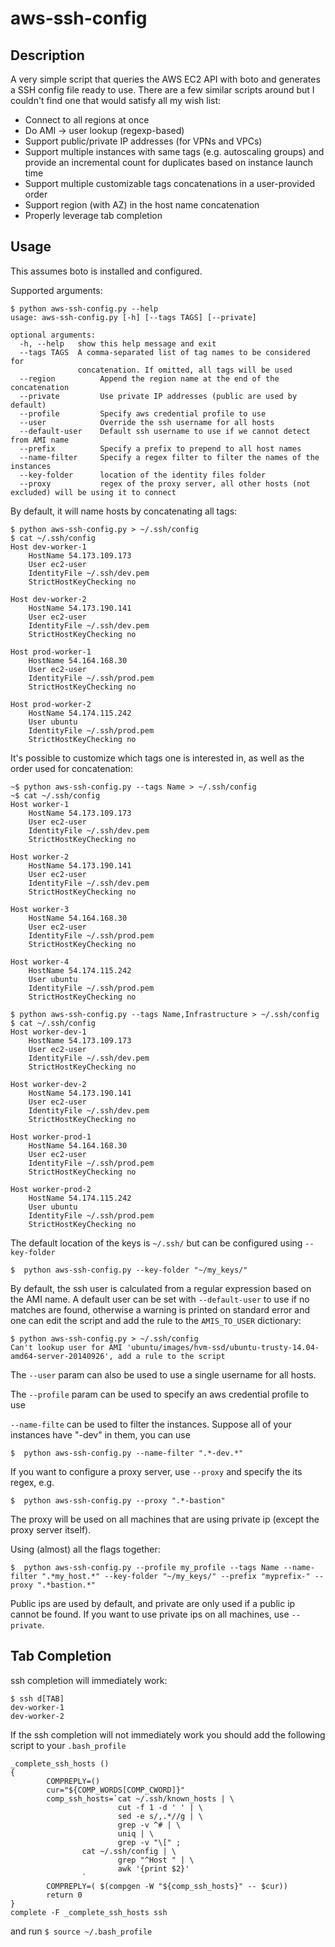 aws-ssh-config
======

Description
---

A very simple script that queries the AWS EC2 API with boto and generates a SSH config file ready to use. 
There are a few similar scripts around but I couldn't find one that would satisfy all my wish list:

- Connect to all regions at once
- Do AMI -> user lookup (regexp-based)
- Support public/private IP addresses (for VPNs and VPCs)
- Support multiple instances with same tags (e.g. autoscaling groups) and provide an incremental count for duplicates based on instance launch time
- Support multiple customizable tags concatenations in a user-provided order
- Support region (with AZ) in the host name concatenation
- Properly leverage tab completion

Usage
---

This assumes boto is installed and configured.

Supported arguments:

```
$ python aws-ssh-config.py --help
usage: aws-ssh-config.py [-h] [--tags TAGS] [--private]

optional arguments:
  -h, --help   show this help message and exit
  --tags TAGS  A comma-separated list of tag names to be considered for
               concatenation. If omitted, all tags will be used
  --region          Append the region name at the end of the concatenation
  --private         Use private IP addresses (public are used by default)
  --profile         Specify aws credential profile to use
  --user            Override the ssh username for all hosts
  --default-user    Default ssh username to use if we cannot detect from AMI name
  --prefix          Specify a prefix to prepend to all host names
  --name-filter     Specify a regex filter to filter the names of the instances
  --key-folder      location of the identity files folder
  --proxy           regex of the proxy server, all other hosts (not excluded) will be using it to connect
```

By default, it will name hosts by concatenating all tags:

```
$ python aws-ssh-config.py > ~/.ssh/config
$ cat ~/.ssh/config
Host dev-worker-1
    HostName 54.173.109.173
    User ec2-user
    IdentityFile ~/.ssh/dev.pem
    StrictHostKeyChecking no

Host dev-worker-2
    HostName 54.173.190.141
    User ec2-user
    IdentityFile ~/.ssh/dev.pem
    StrictHostKeyChecking no

Host prod-worker-1
    HostName 54.164.168.30
    User ec2-user
    IdentityFile ~/.ssh/prod.pem
    StrictHostKeyChecking no

Host prod-worker-2
    HostName 54.174.115.242
    User ubuntu
    IdentityFile ~/.ssh/prod.pem
    StrictHostKeyChecking no
```

It's possible to customize which tags one is interested in, as well as the order used for concatenation:

```
~$ python aws-ssh-config.py --tags Name > ~/.ssh/config
~$ cat ~/.ssh/config
Host worker-1
    HostName 54.173.109.173
    User ec2-user
    IdentityFile ~/.ssh/dev.pem
    StrictHostKeyChecking no

Host worker-2
    HostName 54.173.190.141
    User ec2-user
    IdentityFile ~/.ssh/dev.pem
    StrictHostKeyChecking no

Host worker-3
    HostName 54.164.168.30
    User ec2-user
    IdentityFile ~/.ssh/prod.pem
    StrictHostKeyChecking no

Host worker-4
    HostName 54.174.115.242
    User ubuntu
    IdentityFile ~/.ssh/prod.pem
    StrictHostKeyChecking no

$ python aws-ssh-config.py --tags Name,Infrastructure > ~/.ssh/config
$ cat ~/.ssh/config
Host worker-dev-1
    HostName 54.173.109.173
    User ec2-user
    IdentityFile ~/.ssh/dev.pem
    StrictHostKeyChecking no

Host worker-dev-2
    HostName 54.173.190.141
    User ec2-user
    IdentityFile ~/.ssh/dev.pem
    StrictHostKeyChecking no

Host worker-prod-1
    HostName 54.164.168.30
    User ec2-user
    IdentityFile ~/.ssh/prod.pem
    StrictHostKeyChecking no

Host worker-prod-2
    HostName 54.174.115.242
    User ubuntu
    IdentityFile ~/.ssh/prod.pem
    StrictHostKeyChecking no

```

The default location of the keys is `~/.ssh/` but can be configured using `--key-folder`

```
$  python aws-ssh-config.py --key-folder "~/my_keys/"
```

By default, the ssh user is calculated from a regular expression based on the AMI name. A default user can be set with `--default-user` to use if no matches are found, otherwise a warning is printed on standard error and one can edit the script and add the rule to the `AMIS_TO_USER` dictionary:

```
$ python aws-ssh-config.py > ~/.ssh/config
Can't lookup user for AMI 'ubuntu/images/hvm-ssd/ubuntu-trusty-14.04-amd64-server-20140926', add a rule to the script
```

The `--user` param can also be used to use a single username for all hosts.

The `--profile` param can be used to specify an aws credential profile to use

`--name-filte` can be used to filter the instances. Suppose all of your instances have "-dev" in them, you can use

```
$  python aws-ssh-config.py --name-filter ".*-dev.*"
```

If you want to configure a proxy server, use `--proxy` and specify the its regex, e.g.

```
$  python aws-ssh-config.py --proxy ".*-bastion"
```

The proxy will be used on all machines that are using private ip (except the proxy server itself).

Using (almost) all the flags together:

```
$  python aws-ssh-config.py --profile my_profile --tags Name --name-filter ".*my_host.*" --key-folder "~/my_keys/" --prefix "myprefix-" --proxy ".*bastion.*"
```

Public ips are used by default, and private are only used if a public ip cannot be found. If you want to use private ips on all machines, use `--private`.


Tab Completion
---

ssh completion will immediately work:

```
$ ssh d[TAB]
dev-worker-1
dev-worker-2
```
If the ssh completion will not immediately work you should add the following script to your `.bash_profile`

```
_complete_ssh_hosts ()
{
        COMPREPLY=()
        cur="${COMP_WORDS[COMP_CWORD]}"
        comp_ssh_hosts=`cat ~/.ssh/known_hosts | \
                        cut -f 1 -d ' ' | \
                        sed -e s/,.*//g | \
                        grep -v ^# | \
                        uniq | \
                        grep -v "\[" ;
                cat ~/.ssh/config | \
                        grep "^Host " | \
                        awk '{print $2}'
                `
        COMPREPLY=( $(compgen -W "${comp_ssh_hosts}" -- $cur))
        return 0
}
complete -F _complete_ssh_hosts ssh
```
and run `$ source ~/.bash_profile`